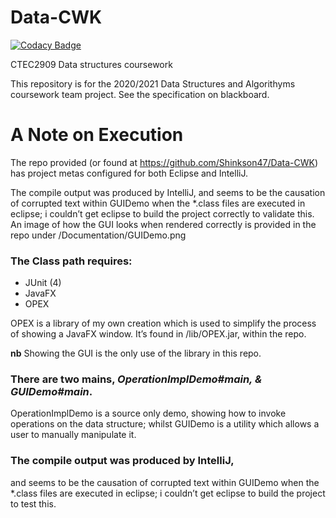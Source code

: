 # Data-CWK

[![Codacy Badge](https://api.codacy.com/project/badge/Grade/375ff724ad74439fa5e02057cb9ce7d2)](https://app.codacy.com/gh/Shinkson47/Data-CWK?utm_source=github.com&utm_medium=referral&utm_content=Shinkson47/Data-CWK&utm_campaign=Badge_Grade_Settings)

CTEC2909 Data structures coursework

This repository is for the 2020/2021 Data Structures and Algorithyms coursework team project.
See the specification on blackboard.

# A Note on Execution

The repo provided (or found at https://github.com/Shinkson47/Data-CWK) has project metas configured for both Eclipse and IntelliJ.

The compile output was produced by IntelliJ, and seems to be the causation of corrupted text within GUIDemo when the *.class files are executed in eclipse; i couldn’t get eclipse to build the project correctly to validate this. An image of how the GUI looks when rendered correctly is provided in the repo under /Documentation/GUIDemo.png

### __The Class path requires:__
 - JUnit (4)
 - JavaFX
 - OPEX

OPEX is a library of my own creation which is used to simplify the process of showing a JavaFX window. It’s found in /lib/OPEX.jar, within the repo. 

__nb__ Showing the GUI is the only use of the library in this repo.

### __There are two mains,__ _OperationImplDemo#main, & GUIDemo#main_.
OperationImplDemo is a source only demo, showing how to invoke operations on the data structure; whilst GUIDemo is a utility which allows a user to manually manipulate it.

### __The compile output was produced by IntelliJ__,
and seems to be the causation of corrupted text within GUIDemo when the *.class files are executed in eclipse; i couldn’t get eclipse to build the project to test this.
